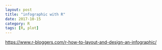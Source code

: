 ```yaml
---
layout: post
title: "infographic with R"
date: 2017-10-15
category: R
tags: [R, plot]
---
```


https://www.r-bloggers.com/r-how-to-layout-and-design-an-infographic/
